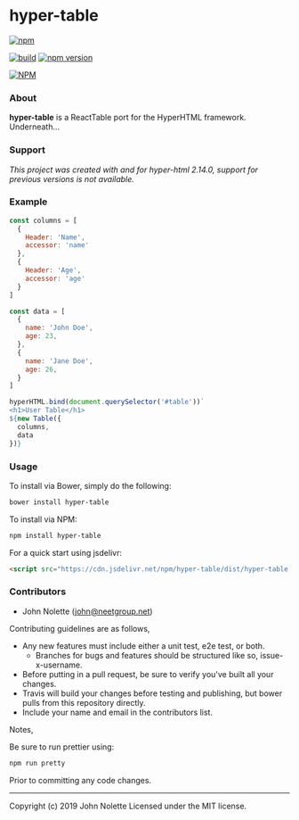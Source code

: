 # hyper-table

[![npm](https://img.shields.io/npm/dm/hyper-table.svg)](https://www.npmjs.com/package/hyper-table)

[![build](https://travis-ci.org/neetjn/hyper-table.svg?branch=master)](https://travis-ci.org/neetjn/hyper-table/)
[![npm version](https://badge.fury.io/js/hyper-table.svg)](https://badge.fury.io/js/hyper-table)

[![NPM](https://nodei.co/npm/hyper-table.png)](https://nodei.co/npm/hyper-table/)

### About

**hyper-table** is a ReactTable port for the HyperHTML framework. Underneath...


### Support

*This project was created with and for hyper-html 2.14.0, support for previous versions is not available.*

### Example

```js
const columns = [
  {
    Header: 'Name',
    accessor: 'name'
  },
  {
    Header: 'Age',
    accessor: 'age'
  }
]

const data = [
  {
    name: 'John Doe',
    age: 23,
  },
  {
    name: 'Jane Doe',
    age: 26,
  }
]

hyperHTML.bind(document.querySelector('#table'))`
<h1>User Table</h1>
${new Table({
  columns,
  data
})}
```

### Usage

To install via Bower, simply do the following:

```sh
bower install hyper-table
```

To install via NPM:

```sh
npm install hyper-table
```

For a quick start using jsdelivr:

```html
<script src="https://cdn.jsdelivr.net/npm/hyper-table/dist/hyper-table.min.js"></script>
```

### Contributors

* John Nolette (john@neetgroup.net)

Contributing guidelines are as follows,

* Any new features must include either a unit test, e2e test, or both.
    * Branches for bugs and features should be structured like so, issue-x-username.
* Before putting in a pull request, be sure to verify you've built all your changes.
* Travis will build your changes before testing and publishing, but bower pulls from this repository directly.
* Include your name and email in the contributors list.

Notes,

Be sure to run prettier using:
```sh
npm run pretty
```
Prior to committing any code changes.

---
Copyright (c) 2019 John Nolette Licensed under the MIT license.

